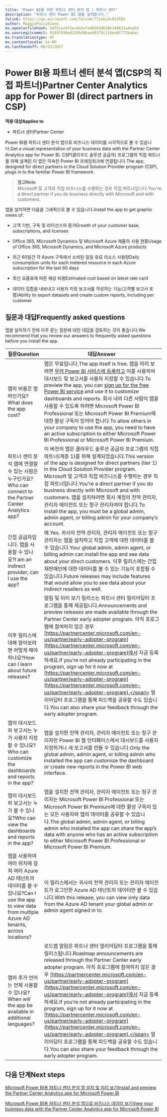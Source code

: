 ```yaml
---
title: "Power BI를 위한 파트너 센터 분석 앱 | 파트너 센터"
description: "파트너 센터 Power BI 앱을 설치합니다."
fwlink: https://go.microsoft.com/fwlink/?linkid=852582
author: MaggiePucciEvans
ms.openlocfilehash: 5475cacbf3ecda5efed6563d638b349631a4ea6d
ms.sourcegitcommit: 9183f596e81595496ae49375c116ea0f772babac
ms.translationtype: HT
ms.contentlocale: ko-KR
ms.lasthandoff: 08/23/2017
---
```

# <a name="partner-center-analytics-app-for-power-bi-direct-partners-in-csp"></a><span data-ttu-id="30149-103">Power BI용 파트너 센터 분석 앱(CSP의 직접 파트너)</span><span class="sxs-lookup"><span data-stu-id="30149-103">Partner Center Analytics app for Power BI (direct partners in CSP)</span></span>

**<span data-ttu-id="30149-104">적용 대상</span><span class="sxs-lookup"><span data-stu-id="30149-104">Applies to</span></span>**

- <span data-ttu-id="30149-105">파트너 센터</span><span class="sxs-lookup"><span data-stu-id="30149-105">Partner Center</span></span>

<span data-ttu-id="30149-106">Power BI용 파트너 센터 분석 앱으로 비즈니스 데이터를 시각적으로 볼 수 있습니다.</span><span class="sxs-lookup"><span data-stu-id="30149-106">Get a visual representation of your business data with the Partner Center Analytics app for Power BI.</span></span> <span data-ttu-id="30149-107">CSP(클라우드 솔루션 공급자) 프로그램의 직접 파트너를 위해 설계된 이 앱은 익숙한 Power BI 프레임워크에 연결됩니다.</span><span class="sxs-lookup"><span data-stu-id="30149-107">The app, designed for direct partners in the Cloud Solution Provider program (CSP), plugs in to the familiar Power BI framework.</span></span> 

>**<span data-ttu-id="30149-108">참고</span><span class="sxs-lookup"><span data-stu-id="30149-108">Note</span></span>**<br>
<span data-ttu-id="30149-109">Microsoft 및 고객과 직접 비즈니스를 수행하는 경우 직접 파트너입니다.</span><span class="sxs-lookup"><span data-stu-id="30149-109">You're a direct partner if you do business directly with Microsoft and with customers.</span></span> 

<span data-ttu-id="30149-110">앱을 설치하면 다음을 그래픽으로 볼 수 있습니다.</span><span class="sxs-lookup"><span data-stu-id="30149-110">Install the app to get graphic views of:</span></span> 

-   <span data-ttu-id="30149-111">고객 기반, 구독 및 라이선스의 증가</span><span class="sxs-lookup"><span data-stu-id="30149-111">Growth of your customer base, subscriptions, and licenses</span></span>

-   <span data-ttu-id="30149-112">Office 365, Microsoft Dynamics 및 Microsoft Azure 제품의 사용 현황</span><span class="sxs-lookup"><span data-stu-id="30149-112">Usage of Office 365, Microsoft Dynamics, and Microsoft Azure products</span></span>

-   <span data-ttu-id="30149-113">최근 60일간 각 Azure 구독에서 소비된 일일 유료 리소스 사용량</span><span class="sxs-lookup"><span data-stu-id="30149-113">Daily consumption units for each metered resource in each Azure subscription for the last 60 days</span></span>

-   <span data-ttu-id="30149-114">최신 요율표에 따른 예상 비용</span><span class="sxs-lookup"><span data-stu-id="30149-114">Estimated cost based on latest rate card</span></span>

-   <span data-ttu-id="30149-115">데이터 집합을 내보내고 사용자 지정 보고서를 작성하는 기능(고객별 보고서 포함)</span><span class="sxs-lookup"><span data-stu-id="30149-115">Ability to export datasets and create custom reports, including per customer</span></span>

## <a name="frequently-asked-questions"></a><span data-ttu-id="30149-116">질문과 대답</span><span class="sxs-lookup"><span data-stu-id="30149-116">Frequently asked questions</span></span>

<span data-ttu-id="30149-117">앱을 설치하기 전에 자주 묻는 질문에 대한 대답을 검토하는 것이 좋습니다.</span><span class="sxs-lookup"><span data-stu-id="30149-117">We recommend that you review our answers to frequently asked questions before you install the app.</span></span> 

| **<span data-ttu-id="30149-118">질문</span><span class="sxs-lookup"><span data-stu-id="30149-118">Question</span></span>** | **<span data-ttu-id="30149-119">대답</span><span class="sxs-lookup"><span data-stu-id="30149-119">Answer</span></span>** |
| --- | ---------- |
| <span data-ttu-id="30149-120">앱의 비용은 얼마인가요?</span><span class="sxs-lookup"><span data-stu-id="30149-120">What does the app cost?</span></span> | <span data-ttu-id="30149-121">앱은 무료입니다.</span><span class="sxs-lookup"><span data-stu-id="30149-121">The app itself is free.</span></span> <span data-ttu-id="30149-122">앱을 미리 보려면 [무려 Power BI 서비스에 등록하고](https://go.microsoft.com/fwlink/p/?linkid=845347) 이를 사용하여 대시보드 및 보고서를 사용자 지정할 수 있습니다.</span><span class="sxs-lookup"><span data-stu-id="30149-122">To preview the app, you can [sign up for the free Power BI service](https://go.microsoft.com/fwlink/p/?linkid=845347) and use it to customize dashboards and reports.</span></span> <span data-ttu-id="30149-123">회사 내의 다른 사람이 앱을 사용할 수 있도록 하려면 Microsoft Power BI Professional 또는 Microsoft Power BI Premium에 대한 활성 구독이 있어야 합니다.</span><span class="sxs-lookup"><span data-stu-id="30149-123">To allow others in your company to use the app, you need to have an active subscription to either Microsoft Power BI Professional or Microsoft Power BI Premium.</span></span> |
| <span data-ttu-id="30149-124">파트너 센터 분석 앱에 연결할 수 있는 사람은 누구인가요?</span><span class="sxs-lookup"><span data-stu-id="30149-124">Who can connect to the Partner Center Analytics app?</span></span> | <span data-ttu-id="30149-125">이 버전의 앱은 클라우드 솔루션 공급자 프로그램의 직접 파트너(계층 1)를 위해 설계되었습니다.</span><span class="sxs-lookup"><span data-stu-id="30149-125">This version of the app is designed for direct partners (tier 1) in the Cloud Solution Provider program.</span></span> <span data-ttu-id="30149-126">Microsoft 및 고객과 직접 비즈니스를 수행하는 경우 직접 파트너입니다.</span><span class="sxs-lookup"><span data-stu-id="30149-126">You're a direct partner if you do business directly with Microsoft and with customers.</span></span> <span data-ttu-id="30149-127">앱을 설치하려면 회사 계정의 전역 관리자, 관리자 에이전트 또는 청구 관리자여야 합니다.</span><span class="sxs-lookup"><span data-stu-id="30149-127">To install the app, you must be a global admin, admin agent, or billing admin for your company’s account.</span></span> |
| <span data-ttu-id="30149-128">간접 공급자입니다. 앱을 사용할 수 있나요?</span><span class="sxs-lookup"><span data-stu-id="30149-128">I am an indirect provider; can I use the app?</span></span> | <span data-ttu-id="30149-129">예.</span><span class="sxs-lookup"><span data-stu-id="30149-129">Yes.</span></span> <span data-ttu-id="30149-130">귀사의 전역 관리자, 관리자 에이전트 또는 청구 관리자는 앱을 설치하고 직접 고객에 대한 데이터를 볼 수 있습니다.</span><span class="sxs-lookup"><span data-stu-id="30149-130">Your global admin, admin agent, or billing admin can install the app and see data about your direct customers.</span></span> <span data-ttu-id="30149-131">이후 릴리스에는 간접 재판매인에 대한 데이터를 볼 수 있는 기능이 포함될 수 있습니다.</span><span class="sxs-lookup"><span data-stu-id="30149-131">Future releases may include features that would allow you to see data about your indirect resellers as well.</span></span> |
| <span data-ttu-id="30149-132">이후 릴리스에 대해 알아보려면 어떻게 해야 하나요?</span><span class="sxs-lookup"><span data-stu-id="30149-132">How can I learn about future releases?</span></span> | <span data-ttu-id="30149-133">알림 및 미리 보기 릴리스는 파트너 센터 얼리어답터 프로그램을 통해 제공됩니다.</span><span class="sxs-lookup"><span data-stu-id="30149-133">Announcements and preview releases are made available through the Partner Center early adopter program.</span></span> <span data-ttu-id="30149-134">아직 프로그램에 참여하지 않은 경우 [https://partnercenter.microsoft.com/en-us/partner/early-adopter-program](https://partnercenter.microsoft.com/en-us/partner/early-adopter-program)에서 지금 등록하세요.</span><span class="sxs-lookup"><span data-stu-id="30149-134">If you’re not already participating in the program, sign up for it now at [https://partnercenter.microsoft.com/en-us/partner/early-adopter-program](https://partnercenter.microsoft.com/en-us/partner/early-adopter-program).</span></span> <span data-ttu-id="30149-135">얼리어답터 프로그램을 통해 피드백을 공유할 수도 있습니다.</span><span class="sxs-lookup"><span data-stu-id="30149-135">You can also share your feedback through the early adopter program.</span></span> |
| <span data-ttu-id="30149-136">앱의 대시보드와 보고서는 누가 사용자 지정할 수 있나요?</span><span class="sxs-lookup"><span data-stu-id="30149-136">Who can customize the dashboards and reports in the app?</span></span> | <span data-ttu-id="30149-137">앱을 설치한 전역 관리자, 관리자 에이전트 또는 청구 관리자만 Power BI 웹 인터페이스에서 대시보드를 사용자 지정하거나 새 보고서를 만들 수 있습니다.</span><span class="sxs-lookup"><span data-stu-id="30149-137">Only the global admin, admin agent, or billing admin who installed the app can customize the dashboard or create new reports in the Power BI web interface.</span></span> |
| <span data-ttu-id="30149-138">앱의 대시보드와 보고서는 누가 볼 수 있나요?</span><span class="sxs-lookup"><span data-stu-id="30149-138">Who can view the dashboards and reports in the app?</span></span> | <span data-ttu-id="30149-139">앱을 설치한 전역 관리자, 관리자 에이전트 또는 청구 관리자는 Microsoft Power BI Professional 또는 Microsoft Power BI Premium에 대한 활성 구독이 있는 모든 사용자와 앱의 데이터를 공유할 수 있습니다.</span><span class="sxs-lookup"><span data-stu-id="30149-139">The global admin, admin agent, or billing admin who installed the app can share the app’s data with anyone who has an active subscription to either Microsoft Power BI Professional or Microsoft Power BI Premium.</span></span> |
| <span data-ttu-id="30149-140">앱을 사용하여 여러 위치에 걸쳐 여러 Azure AD 테넌트의 데이터를 볼 수 있나요?</span><span class="sxs-lookup"><span data-stu-id="30149-140">Can I use the app to view data from multiple Azure AD tenants, across locations?</span></span> | <span data-ttu-id="30149-141">이 릴리스에서는 귀사의 전역 관리자 또는 관리자 에이전트가 로그인한 Azure AD 테넌트의 데이터만 볼 수 있습니다.</span><span class="sxs-lookup"><span data-stu-id="30149-141">With this release, you can view only data from the Azure AD tenant your global admin or admin agent signed in to.</span></span> | 
| <span data-ttu-id="30149-142">앱의 추가 언어는 언제 사용할 수 있나요?</span><span class="sxs-lookup"><span data-stu-id="30149-142">When will the app be available in additional languages?</span></span> | <span data-ttu-id="30149-143">로드맵 알림은 파트너 센터 얼리어답터 프로그램을 통해 릴리스됩니다.</span><span class="sxs-lookup"><span data-stu-id="30149-143">Roadmap announcements are released through the Partner Center early adopter program.</span></span> <span data-ttu-id="30149-144">아직 프로그램에 참여하지 않은 경우 [https://partnercenter.microsoft.com/en-us/partner/early-adopter-program](https://partnercenter.microsoft.com/en-us/partner/early-adopter-program)에서 지금 등록하세요.</span><span class="sxs-lookup"><span data-stu-id="30149-144">If you’re not already participating in the program, sign up for it now at [https://partnercenter.microsoft.com/en-us/partner/early-adopter-program](https://partnercenter.microsoft.com/en-us/partner/early-adopter-program).</span></span> <span data-ttu-id="30149-145">얼리어답터 프로그램을 통해 피드백을 공유할 수도 있습니다.</span><span class="sxs-lookup"><span data-stu-id="30149-145">You can also share your feedback through the early adopter program.</span></span> | 



## <a name="next-steps"></a><span data-ttu-id="30149-146">다음 단계</span><span class="sxs-lookup"><span data-stu-id="30149-146">Next steps</span></span>

[<span data-ttu-id="30149-147">Microsoft Power BI용 파트너 센터 분석 앱 설치 및 미리 보기</span><span class="sxs-lookup"><span data-stu-id="30149-147">Install and preview the Partner Center Analytics app for Microsoft Power BI</span></span>](power-bi-app-for-direct-partners-install.md)

[<span data-ttu-id="30149-148">Microsoft Power BI용 파트너 센터 분석 앱으로 비즈니스 데이터 보기</span><span class="sxs-lookup"><span data-stu-id="30149-148">View your business data with the Partner Center Analytics app for Microsoft Power BI</span></span>](power-bi-app-for-direct-partners-use.md)
